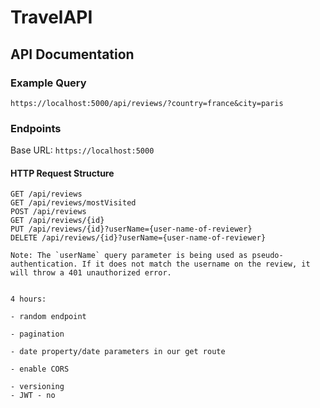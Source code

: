 # TravelAPI

## API Documentation

### Example Query

```
https://localhost:5000/api/reviews/?country=france&city=paris
```

### Endpoints

Base URL: `https://localhost:5000`

#### HTTP Request Structure

```
GET /api/reviews
GET /api/reviews/mostVisited
POST /api/reviews
GET /api/reviews/{id}
PUT /api/reviews/{id}?userName={user-name-of-reviewer}
DELETE /api/reviews/{id}?userName={user-name-of-reviewer}

Note: The `userName` query parameter is being used as pseudo-authentication. If it does not match the username on the review, it will throw a 401 unauthorized error.


4 hours:

- random endpoint

- pagination

- date property/date parameters in our get route

- enable CORS

- versioning 
- JWT - no
